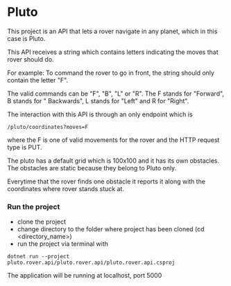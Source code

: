 # Pluto

This project is an API that lets a rover navigate in any planet, which in this case is Pluto.

This API receives a string which contains letters indicating the moves that rover should do.


For example:
To command the rover to go in front, the string should only contain the letter "F".

The valid commands can be "F", "B", "L" or "R".
The F stands for "Forward", B stands for " Backwards", L stands for "Left" and R for "Right".

The interaction with this API is through an only endpoint which is 
```
/pluto/coordinates?moves=F
```
where the F is one of valid movements for the rover and the HTTP request type is PUT.

The pluto has a default grid which is 100x100 and it has its own obstacles.
The obstacles are static because they belong to Pluto only.

Everytime that the rover finds one obstacle it reports it along with the coordinates where rover stands stuck at.


### Run the project

- clone the project
- change directory to the folder where project has been cloned (cd <directory_name>)
- run the project via terminal with 
 ```
 dotnet run --project pluto.rover.api/pluto.rover.api/pluto.rover.api.csproj
 ```
 
 The application will be running at localhost, port 5000
